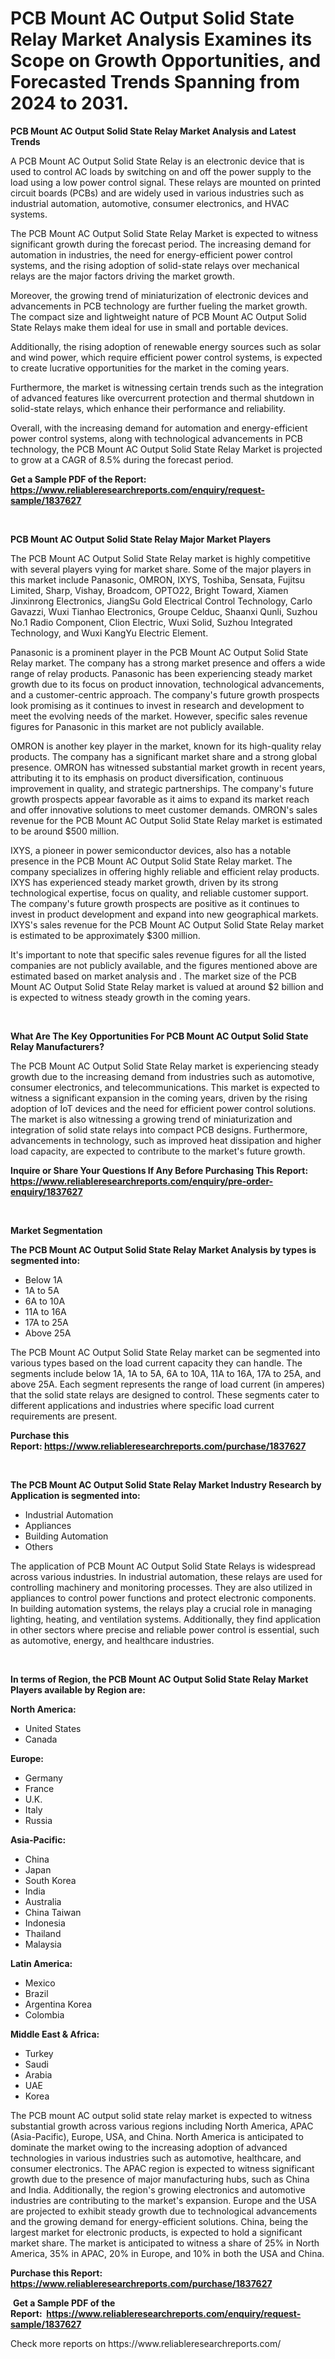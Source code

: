 <p><h1>PCB Mount AC Output Solid State Relay Market Analysis Examines its Scope on Growth Opportunities, and Forecasted Trends Spanning from 2024 to 2031.</h1></p><p><strong>PCB Mount AC Output Solid State Relay Market Analysis and Latest Trends</strong></p>
<p><p>A PCB Mount AC Output Solid State Relay is an electronic device that is used to control AC loads by switching on and off the power supply to the load using a low power control signal. These relays are mounted on printed circuit boards (PCBs) and are widely used in various industries such as industrial automation, automotive, consumer electronics, and HVAC systems.</p><p>The PCB Mount AC Output Solid State Relay Market is expected to witness significant growth during the forecast period. The increasing demand for automation in industries, the need for energy-efficient power control systems, and the rising adoption of solid-state relays over mechanical relays are the major factors driving the market growth.</p><p>Moreover, the growing trend of miniaturization of electronic devices and advancements in PCB technology are further fueling the market growth. The compact size and lightweight nature of PCB Mount AC Output Solid State Relays make them ideal for use in small and portable devices.</p><p>Additionally, the rising adoption of renewable energy sources such as solar and wind power, which require efficient power control systems, is expected to create lucrative opportunities for the market in the coming years.</p><p>Furthermore, the market is witnessing certain trends such as the integration of advanced features like overcurrent protection and thermal shutdown in solid-state relays, which enhance their performance and reliability.</p><p>Overall, with the increasing demand for automation and energy-efficient power control systems, along with technological advancements in PCB technology, the PCB Mount AC Output Solid State Relay Market is projected to grow at a CAGR of 8.5% during the forecast period.</p></p>
<p><strong>Get a Sample PDF of the Report:&nbsp; <a href="https://www.reliableresearchreports.com/enquiry/request-sample/1837627">https://www.reliableresearchreports.com/enquiry/request-sample/1837627</a></strong></p>
<p>&nbsp;</p>
<p><strong>PCB Mount AC Output Solid State Relay Major Market Players</strong></p>
<p><p>The PCB Mount AC Output Solid State Relay market is highly competitive with several players vying for market share. Some of the major players in this market include Panasonic, OMRON, IXYS, Toshiba, Sensata, Fujitsu Limited, Sharp, Vishay, Broadcom, OPTO22, Bright Toward, Xiamen Jinxinrong Electronics, JiangSu Gold Electrical Control Technology, Carlo Gavazzi, Wuxi Tianhao Electronics, Groupe Celduc, Shaanxi Qunli, Suzhou No.1 Radio Component, Clion Electric, Wuxi Solid, Suzhou Integrated Technology, and Wuxi KangYu Electric Element.</p><p>Panasonic is a prominent player in the PCB Mount AC Output Solid State Relay market. The company has a strong market presence and offers a wide range of relay products. Panasonic has been experiencing steady market growth due to its focus on product innovation, technological advancements, and a customer-centric approach. The company's future growth prospects look promising as it continues to invest in research and development to meet the evolving needs of the market. However, specific sales revenue figures for Panasonic in this market are not publicly available.</p><p>OMRON is another key player in the market, known for its high-quality relay products. The company has a significant market share and a strong global presence. OMRON has witnessed substantial market growth in recent years, attributing it to its emphasis on product diversification, continuous improvement in quality, and strategic partnerships. The company's future growth prospects appear favorable as it aims to expand its market reach and offer innovative solutions to meet customer demands. OMRON's sales revenue for the PCB Mount AC Output Solid State Relay market is estimated to be around $500 million.</p><p>IXYS, a pioneer in power semiconductor devices, also has a notable presence in the PCB Mount AC Output Solid State Relay market. The company specializes in offering highly reliable and efficient relay products. IXYS has experienced steady market growth, driven by its strong technological expertise, focus on quality, and reliable customer support. The company's future growth prospects are positive as it continues to invest in product development and expand into new geographical markets. IXYS's sales revenue for the PCB Mount AC Output Solid State Relay market is estimated to be approximately $300 million.</p><p>It's important to note that specific sales revenue figures for all the listed companies are not publicly available, and the figures mentioned above are estimated based on market analysis and . The market size of the PCB Mount AC Output Solid State Relay market is valued at around $2 billion and is expected to witness steady growth in the coming years.</p></p>
<p>&nbsp;</p>
<p><strong>What Are The Key Opportunities For PCB Mount AC Output Solid State Relay Manufacturers?</strong></p>
<p><p>The PCB Mount AC Output Solid State Relay market is experiencing steady growth due to the increasing demand from industries such as automotive, consumer electronics, and telecommunications. This market is expected to witness a significant expansion in the coming years, driven by the rising adoption of IoT devices and the need for efficient power control solutions. The market is also witnessing a growing trend of miniaturization and integration of solid state relays into compact PCB designs. Furthermore, advancements in technology, such as improved heat dissipation and higher load capacity, are expected to contribute to the market's future growth.</p></p>
<p><strong>Inquire or Share Your Questions If Any Before Purchasing This Report: <a href="https://www.reliableresearchreports.com/enquiry/pre-order-enquiry/1837627">https://www.reliableresearchreports.com/enquiry/pre-order-enquiry/1837627</a></strong></p>
<p>&nbsp;</p>
<p><strong>Market Segmentation</strong></p>
<p><strong>The PCB Mount AC Output Solid State Relay Market Analysis by types is segmented into:</strong></p>
<p><ul><li>Below 1A</li><li>1A to 5A</li><li>6A to 10A</li><li>11A to 16A</li><li>17A to 25A</li><li>Above 25A</li></ul></p>
<p><p>The PCB Mount AC Output Solid State Relay market can be segmented into various types based on the load current capacity they can handle. The segments include below 1A, 1A to 5A, 6A to 10A, 11A to 16A, 17A to 25A, and above 25A. Each segment represents the range of load current (in amperes) that the solid state relays are designed to control. These segments cater to different applications and industries where specific load current requirements are present.</p></p>
<p><strong>Purchase this Report:&nbsp;<a href="https://www.reliableresearchreports.com/purchase/1837627">https://www.reliableresearchreports.com/purchase/1837627</a></strong></p>
<p>&nbsp;</p>
<p><strong>The PCB Mount AC Output Solid State Relay Market Industry Research by Application is segmented into:</strong></p>
<p><ul><li>Industrial Automation</li><li>Appliances</li><li>Building Automation</li><li>Others</li></ul></p>
<p><p>The application of PCB Mount AC Output Solid State Relays is widespread across various industries. In industrial automation, these relays are used for controlling machinery and monitoring processes. They are also utilized in appliances to control power functions and protect electronic components. In building automation systems, the relays play a crucial role in managing lighting, heating, and ventilation systems. Additionally, they find application in other sectors where precise and reliable power control is essential, such as automotive, energy, and healthcare industries.</p></p>
<p>&nbsp;</p>
<p><strong>In terms of Region, the PCB Mount AC Output Solid State Relay Market Players available by Region are:</strong></p>
<p>
    <p> <strong> North America: </strong>
        <ul>
            <li>United States</li>
            <li>Canada</li>
        </ul>
        </p> 
    <p> <strong> Europe: </strong>
        <ul>
            <li>Germany</li>
            <li>France</li>
            <li>U.K.</li>
            <li>Italy</li>
            <li>Russia</li>
        </ul>
        </p> 
    <p> <strong> Asia-Pacific: </strong>
        <ul>
            <li>China</li>
            <li>Japan</li>
            <li>South Korea</li>
            <li>India</li>
            <li>Australia</li>
            <li>China Taiwan</li>
            <li>Indonesia</li>
            <li>Thailand</li>
            <li>Malaysia</li>
        </ul>
        </p> 
    <p> <strong> Latin America: </strong>
        <ul>
            <li>Mexico</li>
            <li>Brazil</li>
            <li>Argentina Korea</li>
            <li>Colombia</li>
        </ul>
        </p> 
    <p> <strong> Middle East & Africa: </strong>
        <ul>
            <li>Turkey</li>
            <li>Saudi</li>
            <li>Arabia</li>
            <li>UAE</li>
            <li>Korea</li>
        </ul>
    </p>
    </p>
<p><p>The PCB mount AC output solid state relay market is expected to witness substantial growth across various regions including North America, APAC (Asia-Pacific), Europe, USA, and China. North America is anticipated to dominate the market owing to the increasing adoption of advanced technologies in various industries such as automotive, healthcare, and consumer electronics. The APAC region is expected to witness significant growth due to the presence of major manufacturing hubs, such as China and India. Additionally, the region's growing electronics and automotive industries are contributing to the market's expansion. Europe and the USA are projected to exhibit steady growth due to technological advancements and the growing demand for energy-efficient solutions. China, being the largest market for electronic products, is expected to hold a significant market share. The market is anticipated to witness a share of 25% in North America, 35% in APAC, 20% in Europe, and 10% in both the USA and China.</p></p>
<p><strong>Purchase this Report: <a href="https://www.reliableresearchreports.com/purchase/1837627">https://www.reliableresearchreports.com/purchase/1837627</a></strong></p>
<p>&nbsp;<strong>Get a Sample PDF of the Report:&nbsp;&nbsp;<a href="https://www.reliableresearchreports.com/enquiry/request-sample/1837627">https://www.reliableresearchreports.com/enquiry/request-sample/1837627</a></strong></p>
<p><strong></strong></p>
<p>Check more reports on https://www.reliableresearchreports.com/</p>